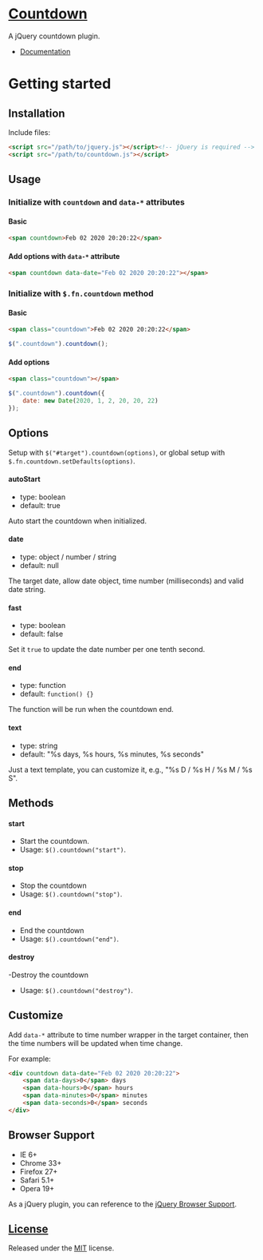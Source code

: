 # [Countdown](http://fengyuanchen.github.io/countdown)

A jQuery countdown plugin.

- [Documentation](http://fengyuanchen.github.io/countdown)


# Getting started


## Installation

Include files:

```html
<script src="/path/to/jquery.js"></script><!-- jQuery is required -->
<script src="/path/to/countdown.js"></script>
```


## Usage

### Initialize with `countdown` and `data-*` attributes

#### Basic

```html
<span countdown>Feb 02 2020 20:20:22</span>
```

#### Add options with `data-*` attribute

```html
<span countdown data-date="Feb 02 2020 20:20:22"></span>
```


### Initialize with `$.fn.countdown` method

#### Basic

```html
<span class="countdown">Feb 02 2020 20:20:22</span>
```

```javascript
$(".countdown").countdown();
```

#### Add options

```html
<span class="countdown"></span>
```

```javascript
$(".countdown").countdown({
    date: new Date(2020, 1, 2, 20, 20, 22)
});
```


## Options

Setup with `$("#target").countdown(options)`, or global setup with `$.fn.countdown.setDefaults(options)`.

#### autoStart

* type: boolean
* default: true

Auto start the countdown when initialized.


#### date

* type: object / number / string
* default: null

The target date, allow date object, time number (milliseconds) and valid date string.


#### fast

* type: boolean
* default: false

Set it `true` to update the date number per one tenth second.


#### end

* type: function
* default: `function() {}`

The function will be run when the countdown end.


#### text

* type: string
* default: "%s days, %s hours, %s minutes, %s seconds"

Just a text template, you can customize it, e.g., "%s D / %s H / %s M / %s S".



## Methods

#### start

- Start the countdown.
- Usage: `$().countdown("start")`.


#### stop

- Stop the countdown
- Usage: `$().countdown("stop")`.


#### end

- End the countdown
- Usage: `$().countdown("end")`.


#### destroy

-Destroy the countdown
- Usage: `$().countdown("destroy")`.



## Customize

Add `data-*` attribute to time number wrapper in the target container, then the time numbers will be updated when time change.

For example:

```html
<div countdown data-date="Feb 02 2020 20:20:22">
    <span data-days>0</span> days
    <span data-hours>0</span> hours
    <span data-minutes>0</span> minutes
    <span data-seconds>0</span> seconds
</div>
```


## Browser Support

- IE 6+
- Chrome 33+
- Firefox 27+
- Safari 5.1+
- Opera 19+

As a jQuery plugin, you can reference to the [jQuery Browser Support](http://jquery.com/browser-support/).



## [License](https://github.com/fengyuanchen/countdown/blob/master/LICENSE.md)

Released under the [MIT](http://opensource.org/licenses/mit-license.html) license.
